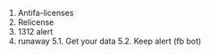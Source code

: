 1. Antifa-licenses
2. Relicense
4. 1312 alert
5. runaway
  5.1. Get your data
  5.2. Keep alert (fb bot)
